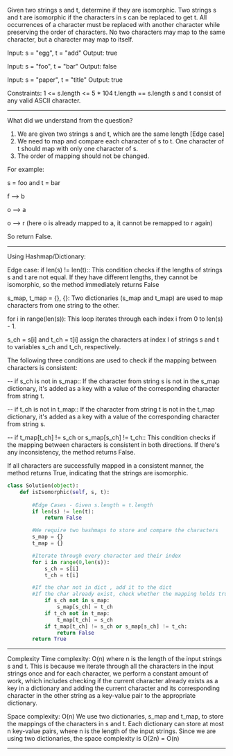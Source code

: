 Given two strings s and t, determine if they are isomorphic.
Two strings s and t are isomorphic if the characters in s can be replaced to get t.
All occurrences of a character must be replaced with another character while preserving the order of characters. No two characters may map to the same character, 
but a character may map to itself.

Input: s = "egg", t = "add"
Output: true

Input: s = "foo", t = "bar"
Output: false

Input: s = "paper", t = "title"
Output: true

Constraints:
1 <= s.length <= 5 * 104
t.length == s.length
s and t consist of any valid ASCII character.
_____________________________________________________________________________________________

What did we understand from the question?

1. We are given two strings s and t, which are the same length [Edge case]
2. We need to map and compare each character of s to t. One character of t should map with only one character of s.
3. The order of mapping should not be changed.

For example:

s = foo and t = bar

f --> b

o --> a

o --> r (here o is already mapped to a, it cannot be remapped to r again)

So return False.
_________________________________________________________________________________________

Using Hashmap/Dictionary:

Edge case: if len(s) != len(t):: 
This condition checks if the lengths of strings s and t are not equal. If they have different lengths, they cannot be isomorphic, so the method immediately returns False

s_map, t_map = {}, {}: Two dictionaries (s_map and t_map) are used to map characters from one string to the other.

for i in range(len(s)):
This loop iterates through each index i from 0 to len(s) - 1.

s_ch = s[i] and t_ch = t[i] assign the characters at index I of strings s and t to variables s_ch and t_ch, respectively.

The following three conditions are used to check if the mapping between characters is consistent:

 -- if s_ch is not in s_map:: If the character from string s is not in the s_map dictionary, it's added as a key with a value of the corresponding character from string t.
 
 -- if t_ch is not in t_map:: If the character from string t is not in the t_map dictionary, it's added as a key with a value of the corresponding character from string s.
 
-- if t_map[t_ch] != s_ch or s_map[s_ch] != t_ch:: This condition checks if the mapping between characters is consistent in both directions. If there's any inconsistency, 
    the method returns False.

If all characters are successfully mapped in a consistent manner, the method returns True, indicating that the strings are isomorphic.

```python
class Solution(object):
    def isIsomorphic(self, s, t):
        
        #Edge Cases - Given s.length = t.length
        if len(s) != len(t):
            return False

        #We require two hashmaps to store and compare the characters
        s_map = {}
        t_map = {}

        #Iterate through every character and their index
        for i in range(0,len(s)):
            s_ch = s[i]
            t_ch = t[i]

        #If the char not in dict , add it to the dict 
        #If the char already exist, check whether the mapping holds true
            if s_ch not in s_map:
                s_map[s_ch] = t_ch
            if t_ch not in t_map:
                t_map[t_ch] = s_ch
            if t_map[t_ch] != s_ch or s_map[s_ch] != t_ch:
                return False
        return True
```
_______________________________________________________________________________

Complexity
Time complexity: O(n)
where n is the length of the input strings s and t. 
This is because we iterate through all the characters in the input strings once and for each character, we perform a constant amount of work, which includes 
checking if the current character already exists as a key in a dictionary and adding the current character and its corresponding character in the other string as a
key-value pair to the appropriate dictionary.

Space complexity: O(n)
We use two dictionaries, s_map and t_map, to store the mappings of the characters in s and t. 
Each dictionary can store at most n key-value pairs, where n is the length of the input strings. 
Since we are using two dictionaries, the space complexity is O(2n) = O(n)

____________________________________________________________________________________________________________
